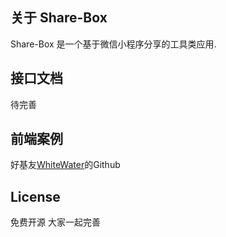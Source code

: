 ## 关于 Share-Box

Share-Box 是一个基于微信小程序分享的工具类应用.

## 接口文档

待完善

## 前端案例

好基友[WhiteWater](https://github.com/ruanxiaoquan)的Github 

## License

免费开源 大家一起完善 